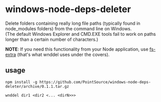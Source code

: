 # windows-node-deps-deleter

Delete folders containing really long file paths (typically found in node_modules folders) from the command line on Windows.  
(The default Windows Explorer and CMD.EXE tools fail to work on paths longer than a certain number of characters.)

**NOTE**: If you need this functionality from your Node application, use [fs-extra][1] (that's what wnddel uses under the covers).

## usage

`npm install -g https://github.com/PointSource/windows-node-deps-deleter/archive/0.1.1.tar.gz`

`wnddel dir1 <dir2 <... <dirN>>>`

[1]: https://www.npmjs.com/package/fs-extra
